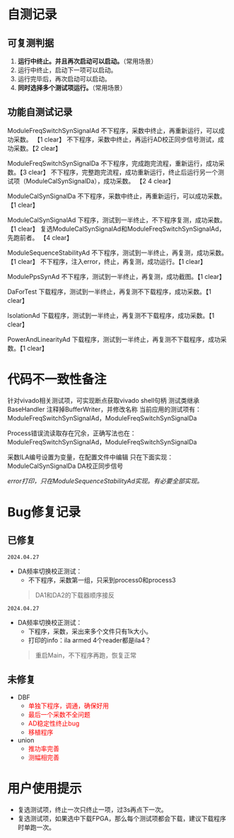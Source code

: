 # 自测记录
## 可复测判据
  1. **运行中终止。并且再次启动可以启动。**（常用场景）
  2. 运行中终止，启动下一项可以启动。
  3. 运行完毕后，再次启动可以启动。
  4. **同时选择多个测试项运行。**（常用场景）

## 功能自测试记录
  ModuleFreqSwitchSynSignalAd
  不下程序，采数中终止，再重新运行，可以成功采数。 【1 clear】
  不下程序，采数中终止，再运行AD校正同步信号测试，成功采数。【2 clear】

  ModuleFreqSwitchSynSignalDa
  不下程序，完成跑完流程，重新运行，成功采数。【3 clear】
  不下程序，完整跑完流程，成功重新运行，终止后运行另一个测试项（ModuleCalSynSignalDa），成功采数。 【2 4 clear】

  ModuleCalSynSignalDa
  不下程序，采数中终止，再重新运行，可以成功采数。 【1 clear】

  ModuleCalSynSignalAd
  下程序，测试到一半终止，不下程序复测，成功采数。【1 clear】
  复选ModuleCalSynSignalAd和ModuleFreqSwitchSynSignalAd，先跑前者。 【4 clear】

  ModuleSequenceStabilityAd
  不下程序，测试到一半终止，再复测，成功采数。【1 clear】
  不下程序，注入error，终止，再复测，成功运行。【1 clear】

  ModulePpsSynAd
  不下程序，测试到一半终止，再复测，成功截图。【1 clear】

  DaForTest
  下载程序，测试到一半终止，再复测不下载程序，成功采数。【1 clear】
  
  IsolationAd
  下载程序，测试到一半终止，再复测不下载程序，成功采数。【1 clear】
  
  PowerAndLinearityAd
  下载程序，测试到一半终止，再复测不下载程序，成功采数。【1 clear】
  
# 代码不一致性备注
  针对vivado相关测试项，可实现断点获取vivado shell句柄
  测试类继承BaseHandler
  注释掉BufferWriter，并修改名称
  当前应用的测试项有：ModuleFreqSwitchSynSignalAd，ModuleFreqSwitchSynSignalDa

  Process错误流读取存在冗余，正确写法也在：ModuleFreqSwitchSynSignalAd，ModuleFreqSwitchSynSignalDa

  采数ILA编号设置为变量，在配置文件中编辑
  只在下面实现：ModuleCalSynSignalDa DA校正同步信号

  *error打印，只在ModuleSequenceStabilityAd实现。有必要全部实现。*
  
# Bug修复记录
## 已修复

`2024.04.27`
  - DA频率切换校正测试：
    - 不下程序，采数第一组，只采到process0和process3
    > DA1和DA2的下载器顺序接反 

`2024.04.27`
  - DA频率切换校正测试：
    - 下程序，采数，采出来多个文件只有1k大小。
    - 打印的info：ila armed 4个reader都是ila4？
    > 重启Main，不下程序再跑，恢复正常

## 未修复
- DBF
  - <font style=color:red> 单独下程序，调通，确保好用  </font>
  - <font style=color:red> 最后一个采数不全问题</font>
  - <font style=color:red> AD稳定性终止bug</font>
  - <font style=color:red> 移植程序</font>
- union
  - <font style=color:red> 推功率完善</font>
  - <font style=color:red> 测幅相完善</font>

# 用户使用提示
- 复选测试项，终止一次只终止一项，过3s再点下一次。
- 复选测试项，如果选中下载FPGA，那么每个测试项都会下载，建议下载程序时单跑一次。